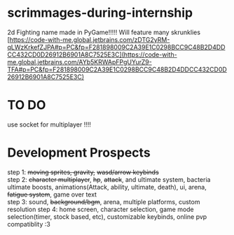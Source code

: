 # scrimmages-during-internship
2d Fighting name made in PyGame!!!!!
Will feature many skrunklies
[https://code-with-me.global.jetbrains.com/zDTG2yRM-qLWzKrkefZJPA#p=PC&fp=F281898009C2A39E1C0298BCC9C48B2D4DDCC432CD0D26912B6901A8C7525E3C](https://code-with-me.global.jetbrains.com/AYb5KRWApFPgUYurZ9-TFA#p=PC&fp=F281898009C2A39E1C0298BCC9C48B2D4DDCC432CD0D26912B6901A8C7525E3C)
# TO DO
use socket for multiplayer !!!!  




# Development Prospects
step 1: ~~moving sprites, gravity,~~ ~~wasd/arrow keybinds~~  
step 2: ~~character multiplayer~~, ~~hp~~, ~~attack~~, and ultimate system, bacteria ultimate boosts, animations(Attack, ability, ultimate, death), ui, arena, ~~fatigue system~~, game over text  
step 3: sound, ~~background/bgm~~, arena, multiple platforms, custom resolution
step 4: home screen, character selection, game mode selection(timer, stock based, etc), customizable keybinds, online pvp compatiblity :3

